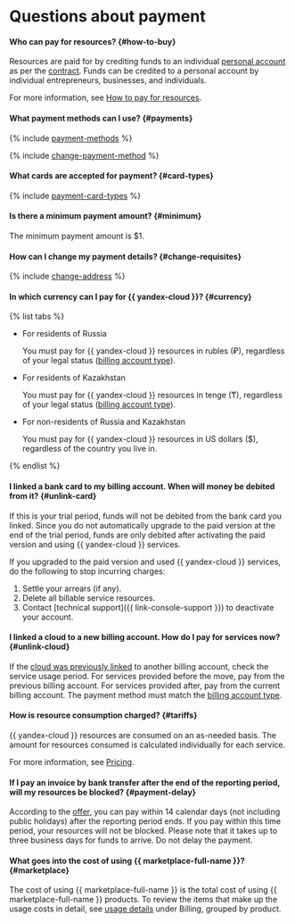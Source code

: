 # Questions about payment

#### Who can pay for resources? {#how-to-buy}

Resources are paid for by crediting funds to an individual [personal account](../../billing/concepts/personal-account.md) as per the [contract](../../billing/concepts/contract.md). Funds can be credited to a personal account by individual entrepreneurs, businesses, and individuals.

For more information, see [How to pay for resources](../../billing/payment/index.md).

#### What payment methods can I use? {#payments}

{% include [payment-methods](../../billing/_includes/payment-methods.md) %}


{% include [change-payment-method](../../billing/_includes/change-payment-method.md) %}

#### What cards are accepted for payment? {#card-types}
{% include [payment-card-types](../../_includes/billing/payment-card-types.md) %}

#### Is there a minimum payment amount? {#minimum}
The minimum payment amount is $1.

#### How can I change my payment details? {#change-requisites}

{% include [change-address](../../billing/_includes/change-address.md) %}

#### In which currency can I pay for {{ yandex-cloud }}? {#currency}

{% list tabs %}

- For residents of Russia

   You must pay for {{ yandex-cloud }} resources in rubles (₽), regardless of your legal status ([billing account type](../../billing/concepts/billing-account.md#ba-types)).

- For residents of Kazakhstan

   You must pay for {{ yandex-cloud }} resources in tenge (₸), regardless of your legal status ([billing account type](../../billing/concepts/billing-account.md#ba-types)).

- For non-residents of Russia and Kazakhstan

   You must pay for {{ yandex-cloud }} resources in US dollars ($), regardless of the country you live in.

{% endlist %}



#### I linked a bank card to my billing account. When will money be debited from it? {#unlink-card}

If this is your trial period, funds will not be debited from the bank card you linked.
Since you do not automatically upgrade to the paid version at the end of the trial period, funds are only debited after activating the paid version and using {{ yandex-cloud }} services.

If you upgraded to the paid version and used {{ yandex-cloud }} services, do the following to stop incurring charges:

1. Settle your arrears (if any).
1. Delete all billable service resources.
1. Contact [technical support]({{ link-console-support }}) to deactivate your account.

#### I linked a cloud to a new billing account. How do I pay for services now? {#unlink-cloud}

If the [cloud was previously linked](../../billing/operations/pin-cloud.md) to another billing account, check the service usage period. For services provided before the move, pay from the previous billing account. For services provided after, pay from the current billing account. The payment method must match the [billing account type](../../billing/concepts/billing-account.md#ba-types).

#### How is resource consumption charged? {#tariffs}

{{ yandex-cloud }} resources are consumed on an as-needed basis. The amount for resources consumed is calculated individually for each service.

For more information, see [Pricing](../../billing/pricing.md).

#### If I pay an invoice by bank transfer after the end of the reporting period, will my resources be blocked? {#payment-delay}

According to the [offer](https://yandex.ru/legal/cloud_oferta/?lang=en), you can pay within 14 calendar days (not including public holidays) after the reporting period ends. If you pay within this time period, your resources will not be blocked. Please note that it takes up to three business days for funds to arrive. Do not delay the payment.

#### What goes into the cost of using {{ marketplace-full-name }}? {#marketplace}

The cost of using {{ marketplace-full-name }} is the total cost of using {{ marketplace-full-name }} products. To review the items that make up the usage costs in detail, see [usage details](../../billing/operations/check-charges.md) under Billing, grouped by product.